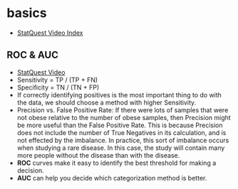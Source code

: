 # basics

- [StatQuest Video Index](https://statquest.org/video-index/)

## ROC & AUC

- [StatQuest Video](https://youtu.be/4jRBRDbJemM)
- Sensitivity = TP / (TP + FN)
- Specificity = TN / (TN + FP)
- If correctly identifying positives is the most important thing to do with the data, we should choose a method with higher Sensitivity.
- Precision vs. False Positive Rate: If there were lots of samples that were not obese relative to the number of obese samples, then Precision might be more useful than the False Positive Rate. This is because Precision does not include the number of True Negatives in its calculation, and is not effected by the imbalance. In practice, this sort of imbalance occurs when studying a rare disease. In this case, the study will contain many more people without the disease than with the disease.
- __ROC__ curves make it easy to identify the best threshold for making a decision.
- __AUC__ can help you decide which categorization method is better.
